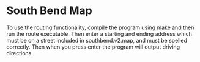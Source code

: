 South Bend Map
========================

To use the routing functionality, compile the program using make and then run the route executable. Then enter a starting and ending address which must be on a street included in southbend.v2.map, and must be spelled correctly. Then when you press enter the program will output driving directions.
